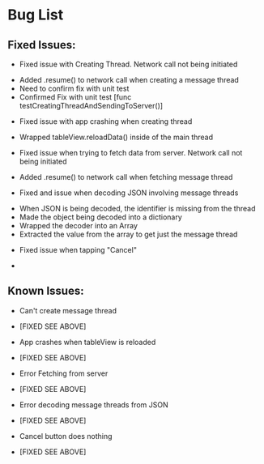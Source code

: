 #  Bug List

## Fixed Issues:
- Fixed issue with Creating Thread. Network call not being initiated
* Added .resume() to network call when creating a message thread
* Need to confirm fix with unit test
* Confirmed Fix with unit test [func testCreatingThreadAndSendingToServer()]

- Fixed issue with app crashing when creating thread
* Wrapped tableView.reloadData() inside of the main thread

- Fixed issue when trying to fetch data from server. Network call not being initiated
* Added .resume() to network call when fetching message thread

- Fixed and issue when decoding JSON involving message threads
* When JSON is being decoded, the identifier is missing from the thread
* Made the object being decoded into a dictionary
* Wrapped the decoder into an Array
* Extracted the value from the array to get just the message thread

- Fixed issue when tapping "Cancel"
* 

## Known Issues:
- Can't create message thread 
* [FIXED SEE ABOVE]

- App crashes when tableView is reloaded
* [FIXED SEE ABOVE]

- Error Fetching from server
* [FIXED SEE ABOVE]

- Error decoding message threads from JSON
* [FIXED SEE ABOVE]

- Cancel button does nothing
* [FIXED SEE ABOVE]
